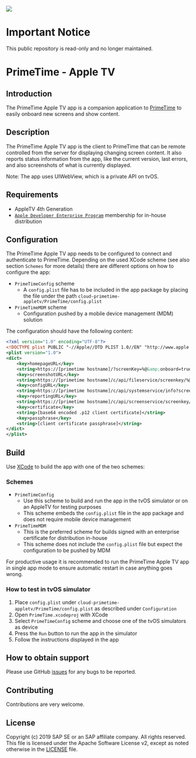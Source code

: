 ![](https://img.shields.io/badge/STATUS-NOT%20CURRENTLY%20MAINTAINED-red.svg?longCache=true&style=flat)

# Important Notice
This public repository is read-only and no longer maintained.

# PrimeTime - Apple TV
## Introduction
The PrimeTime Apple TV app is a companion application to [PrimeTime](https://github.com/SAP/cloud-primetime) to easily onboard new screens and show content.

## Description
The PrimeTime Apple TV app is the client to PrimeTime that can be remote controlled from the server for displaying changing screen content. It also reports status information from the app, like the current version, last errors, and also screenshots of what is currently displayed.

Note: The app uses UIWebView, which is a private API on tvOS.

## Requirements
* AppleTV 4th Generation
* [`Apple Developer Enterprise Program`](https://developer.apple.com/programs/enterprise/) membership for in-house distribution

## Configuration
The PrimeTime Apple TV app needs to be configured to connect and authenticate to PrimeTime. Depending on the used XCode scheme (see also section `Schemes` for more details) there are different options on how to configure the app:
* `PrimeTimeConfig` scheme
  * A `config.plist` file has to be included in the app package by placing the file under the path `cloud-primetime-appletv/PrimeTime/config.plist`
* `PrimeTimeMDM` scheme
  * Configuration pushed by a mobile device management (MDM) solution

The configuration should have the following content:

```xml
<?xml version="1.0" encoding="UTF-8"?>
<!DOCTYPE plist PUBLIC "-//Apple//DTD PLIST 1.0//EN" "http://www.apple.com/DTDs/PropertyList-1.0.dtd">
<plist version="1.0">
<dict>
	<key>homepageURL</key>
	<string>https://[primetime hostname]/?screenKey=%@&amp;onboard=true</string>
	<key>screenshotURL</key>
	<string>https://[primetime hostname]/c/api/fileservice/screenkey/%@</string>
	<key>configURL</key>
	<string>https://[primetime hostname]/c/api/systemservice/info?screenKey=%@</string>
	<key>reportingURL</key>
	<string>https://[primetime hostname]/c/api/screenservice/screenkey/%@/appliancestart</string>
	<key>certificate</key>
	<string>[base64 encoded .p12 client certificate]</string>
	<key>passphrase</key>
	<string>[client certificate passphrase]</string>
</dict>
</plist>
```

## Build
Use [XCode](https://itunes.apple.com/de/app/xcode/id497799835) to build the app with one of the two schemes:

### Schemes
* `PrimeTimeConfig`
  * Use this scheme to build and run the app in the tvOS simulator or on an AppleTV for testing purposes
  * This scheme embeds the `config.plist` file in the app package and does not require mobile device management
* `PrimeTimeMDM`
  * This is the preferred scheme for builds signed with an enterprise certificate for distribution in-house
  * This scheme does not include the `config.plist` file but expect the configuration to be pushed by MDM

For productive usage it is recommended to run the PrimeTime Apple TV app in single app mode to ensure automatic restart in case anything goes wrong.

### How to test in tvOS simulator
1. Place `config.plist` under `cloud-primetime-appletv/PrimeTime/config.plist` as described under `Configuration`
2. Open `PrimeTime.xcodeproj` with XCode
3. Select `PrimeTimeConfig` scheme and choose one of the tvOS simulators as device
4. Press the `Run` button to run the app in the simulator
5. Follow the instructions displayed in the app

## How to obtain support
Please use GitHub [issues](https://github.com/SAP/cloud-primetime-appletv/issues/new) for any bugs to be reported.

## Contributing
Contributions are very welcome.

## License
Copyright (c) 2019 SAP SE or an SAP affiliate company. All rights reserved. This file is licensed under the Apache Software License v2, except as noted otherwise in the [LICENSE](/LICENSE) file.

